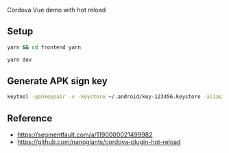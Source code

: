 Cordova Vue demo with hot reload

## Setup

```sh
yarn && cd frontend yarn

yarn dev
```
## Generate APK sign key

```sh
keytool -genkeypair -v -keystore ~/.android/key-123456.keystore -alias my-key-alias -keyalg RSA -keysize 2048 -validity 10000
```

## Reference

- https://segmentfault.com/a/1190000021499982
- https://github.com/nanogiants/cordova-plugin-hot-reload

